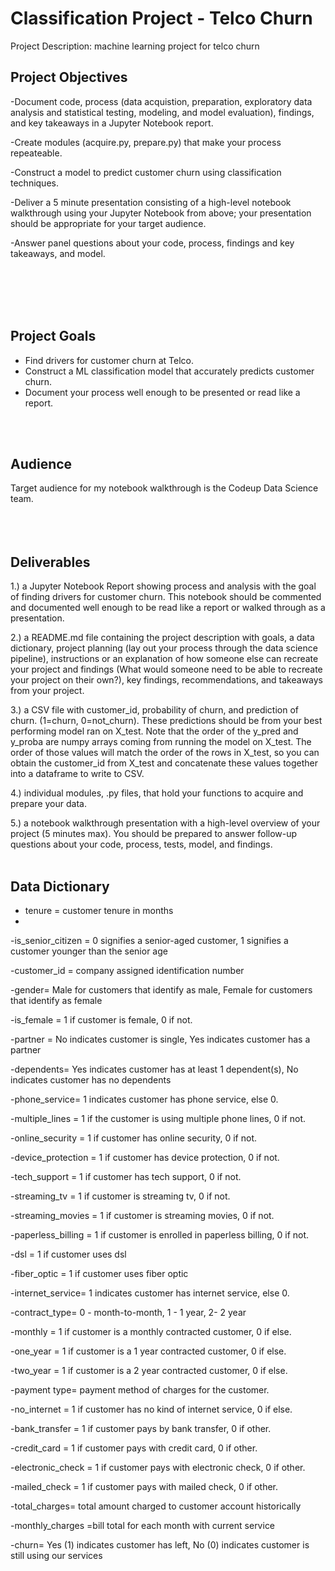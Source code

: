 # Classification Project - Telco Churn
Project Description: machine learning project for telco churn

## Project Objectives

-Document code, process (data acquistion, preparation, exploratory data analysis and statistical testing, modeling, and model evaluation), findings, and key takeaways in a Jupyter Notebook report.

-Create modules (acquire.py, prepare.py) that make your process repeateable.

-Construct a model to predict customer churn using classification techniques.

-Deliver a 5 minute presentation consisting of a high-level notebook walkthrough using your Jupyter Notebook from above; your presentation should be appropriate for your target audience.

-Answer panel questions about your code, process, findings and key takeaways, and model.

<br>
<br>
<br>
<br>

## Project Goals
- Find drivers for customer churn at Telco.
- Construct a ML classification model that accurately predicts customer churn.
- Document your process well enough to be presented or read like a report.
<br>
<br>

## Audience

Target audience for my notebook walkthrough is the Codeup Data Science team. 
<br>
<br>
<br>
<br>


## Deliverables
1.) a Jupyter Notebook Report showing process and analysis with the goal of finding drivers for customer churn. This notebook should be commented and documented well enough to be read like a report or walked through as a presentation.

2.) a README.md file containing the project description with goals, a data dictionary, project planning (lay out your process through the data science pipeline), instructions or an explanation of how someone else can recreate your project and findings (What would someone need to be able to recreate your project on their own?), key findings, recommendations, and takeaways from your project.

3.) a CSV file with customer_id, probability of churn, and prediction of churn. (1=churn, 0=not_churn). These predictions should be from your best performing model ran on X_test. Note that the order of the y_pred and y_proba are numpy arrays coming from running the model on X_test. The order of those values will match the order of the rows in X_test, so you can obtain the customer_id from X_test and concatenate these values together into a dataframe to write to CSV.

4.) individual modules, .py files, that hold your functions to acquire and prepare your data.

5.) a notebook walkthrough presentation with a high-level overview of your project (5 minutes max). You should be prepared to answer follow-up questions about your code, process, tests, model, and findings.
<br>
<br>

## Data Dictionary
- tenure = customer tenure in months
- 
-is_senior_citizen =	0 signifies a senior-aged customer, 1 signifies a customer younger than the senior age

-customer_id	= company assigned identification number

-gender=	Male for customers that identify as male, Female for customers that identify as female

-is_female = 1 if customer is female, 0 if not.

-partner	= No indicates customer is single, Yes indicates customer has a partner

-dependents=	Yes indicates customer has at least 1 dependent(s), No indicates customer has no dependents

-phone_service=	1 indicates customer has phone service, else 0.

-multiple_lines = 1 if the customer is using multiple phone lines, 0 if not.

-online_security = 1 if customer has online security, 0 if not.

-device_protection = 1 if customer has device protection, 0 if not.

-tech_support = 1 if customer has tech support, 0 if not.

-streaming_tv = 1 if customer is streaming tv, 0 if not. 

-streaming_movies = 1 if customer is streaming movies, 0 if not.

-paperless_billing = 1 if customer is enrolled in paperless billing, 0 if not. 

-dsl = 1 if customer uses dsl

-fiber_optic = 1 if customer uses fiber optic

-internet_service=	1 indicates customer has internet service, else 0.

-contract_type=	0 - month-to-month, 1 - 1 year, 2- 2 year

-monthly = 1 if customer is a monthly contracted customer, 0 if else.

-one_year = 1 if customer is a 1 year contracted customer, 0 if else.

-two_year = 1 if customer is a 2 year contracted customer, 0 if else. 

-payment type=	payment method of charges for the customer.

-no_internet = 1 if customer has no kind of internet service, 0 if else.

-bank_transfer = 1 if customer pays by bank transfer, 0 if other.

-credit_card = 1 if customer pays with credit card, 0 if other.

-electronic_check = 1 if customer pays with electronic check, 0 if other. 

-mailed_check = 1 if customer pays with mailed check, 0 if other. 

-total_charges=	total amount charged to customer account historically

-monthly_charges	=bill total for each month with current service

-churn= Yes (1) indicates customer has left, No (0) indicates customer is still using our services
